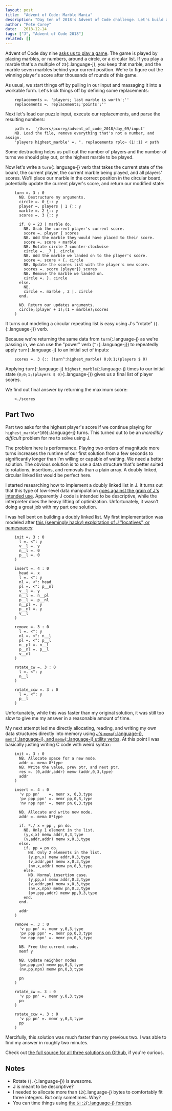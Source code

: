 ```yaml
---
layout: post
title:  "Advent of Code: Marble Mania"
description: "Day ten of 2018's Advent of Code challenge. Let's build a circular, doubly linked list using the J programming language."
author: "Pete Corey"
date:   2018-12-14
tags: ["J", "Advent of Code 2018"]
related: []
---
```


Advent of Code day nine [asks us to play a game](https://adventofcode.com/2018/day/9). The game is played by placing marbles, or numbers, around a circle, or a circular list. If you play a marble that's a multiple of `23`{:.language-j}, you keep that marble, and the marble seven marbles behind your current position. We're to figure out the winning player's score after thousands of rounds of this game.

As usual, we start things off by pulling in our input and massaging it into a workable form. Let's kick things off by defining some replacements:

<pre class='language-j'><code class='language-j'>    replacements =. 'players; last marble is worth';''
    replacements =. replacements;'points';''
</code></pre>

Next let's load our puzzle input, execute our replacements, and parse the resulting numbers:

<pre class='language-j'><code class='language-j'>    path =.  '/Users/pcorey/advent_of_code_2018/day_09/input'
    NB. Load the file, remove everything that's not a number, and assign.
    'players highest_marble' =. ". replacements rplc~ (1!:1) &lt; path
</code></pre>

Some destructing helps us pull out the number of players and the number of turns we should play out, or the highest marble to be played.

Now let's write a `turn`{:.language-j} verb that takes the current state of the board, the current player, the current marble being played, and all players' scores. We'll place our marble in the correct position in the circular board, potentially update the current player's score, and return our modified state:

<pre class='language-j'><code class='language-j'>    turn =. 3 : 0
      NB. Destructure my arguments.
      circle =. 0 {:: y
      player =. players | 1 {:: y
      marble =. 2 {:: y
      scores =. 3 {:: y

      if. 0 = 23 | marble do.
        NB. Grab the current player's current score.
        score =. player { scores
        NB. Add the marble they would have placed to their score.
        score =. score + marble
        NB. Rotate circle 7 counter-clockwise
        circle =. _7 |. circle
        NB. Add the marble we landed on to the player's score.
        score =. score + {. circle
        NB. Update the scores list with the player's new score.
        scores =. score (player}) scores
        NB. Remove the marble we landed on.
        circle =. }. circle
      else.
        NB. 
        circle =. marble , 2 |. circle
      end.

      NB. Return our updates arguments.
      circle;(player + 1);(1 + marble);scores
    )
</code></pre>

It turns out modeling a circular repeating list is easy using J's "rotate" (`|.`{:.language-j}) verb.

Because we're returning the same data from `turn`{:.language-j} as we're passing in, we can use the "power" verb (`^:`{:.language-j}) to repeatedly apply `turn`{:.language-j} to an initial set of inputs:

<pre class='language-j'><code class='language-j'>    scores =. 3 {:: (turn^:highest_marble) 0;0;1;(players $ 0)
</code></pre>

Applying `turn`{:.language-j} `highest_marble`{:.language-j} times to our initial state (`0;0;1;(players $ 0)`{:.language-j}) gives us a final list of player scores.

We find out final answer by returning the maximum score:

<pre class='language-j'><code class='language-j'>    >./scores
</code></pre>

## Part Two

Part two asks for the highest player's score if we continue playing for `highest_marble*100`{:.language-j} turns. This turned out to be an _incredibly difficult_ problem for me to solve using J.

The problem here is performance. Playing two orders of magnitude more turns increases the runtime of our first solution from a few seconds to significantly longer than I'm willing or capable of waiting. We need a better solution. The obvious solution is to use a data structure that's better suited to rotations, insertions, and removals than a plain array. A doubly linked, circular linked list would be perfect here.

I started researching how to implement a doubly linked list in J. It turns out that this type of low-level data manipulation [goes against the grain of J's intended use](https://rosettacode.org/wiki/Doubly-linked_list/Definition#J). Apparently J code is intended to be descriptive, while the interpreter does the heavy lifting of optimization. Unfortunately, it wasn't doing a great job with my part one solution.

I was hell bent on building a doubly linked list. My first implementation was modeled after [this (seemingly hacky) exploitation of J "locatives", or namespaces](https://code.jsoftware.com/wiki/Vocabulary/Locales#An_example_using_explicit_and_object_locatives):

<pre class='language-j'><code class='language-j'>    init =. 3 : 0
      l =. &lt;": y
      v__l =. y
      n__l =. 0
      p__l =. 0
    )

    insert =. 4 : 0
      head =. x
      l =. &lt;": y
      nl =. &lt;": head
      pl =. &lt;": p__nl
      v__l =. y
      n__l =. n__pl
      p__l =. p__nl
      n__pl =. y
      p__nl =. y
      v__l
    )

    remove =. 3 : 0
      l =. &lt;": y
      nl =. &lt;": n__l
      pl =. &lt;": p__l
      n__pl =. n__l
      p__nl =. p__l
      v__nl
    )

    rotate_cw =. 3 : 0
      l =. &lt;": y
      n__l
    )

    rotate_ccw =. 3 : 0
      l =. &lt;": y
      p__l
    )
</code></pre>

Unfortunately, while this was faster than my original solution, it was still too slow to give me my answer in a reasonable amount of time.

My next attempt led me directly allocating, reading, and writing my own data structures directly into memory using [J's `mema`{:.language-j}, `memr`{:.language-j}, and `memw`{:.language-j} utility verbs](https://code.jsoftware.com/wiki/Guides/DLLs/Memory_Management). At this point I was basically justing writing C code with weird syntax:

<pre class='language-j'><code class='language-j'>    init =. 3 : 0
      NB. Allocate space for a new node.
      addr =. mema 8*type
      NB. Write the value, prev ptr, and next ptr.
      res =. (0,addr,addr) memw (addr,0,3,type)
      addr
    )

    insert =. 4 : 0
      'v pp pn'    =. memr x, 0,3,type
      'pv ppp ppn' =. memr pp,0,3,type
      'nv npp npn' =. memr pn,0,3,type

      NB. Allocate and write new node.
      addr =. mema 8*type

      if. *./ x = pp , pn do.
        NB. Only 1 element in the list.
        (y,x,x) memw addr,0,3,type
        (v,addr,addr) memw x,0,3,type
      else.
        if. pp = pn do.
          NB. Only 2 elements in the list.
          (y,pn,x) memw addr,0,3,type
          (v,addr,pn) memw x,0,3,type
          (nv,x,addr) memw pn,0,3,type
        else.
          NB. Normal insertion case.
          (y,pp,x) memw addr,0,3,type
          (v,addr,pn) memw x,0,3,type
          (nv,x,npn) memw pn,0,3,type
          (pv,ppp,addr) memw pp,0,3,type
        end.
      end.

      addr
    )

    remove =. 3 : 0
      'v pp pn' =. memr y,0,3,type
      'pv ppp ppn' =. memr pp,0,3,type
      'nv npp npn' =. memr pn,0,3,type

      NB. Free the current node.
      memf y

      NB. Update neighbor nodes
      (pv,ppp,pn) memw pp,0,3,type
      (nv,pp,npn) memw pn,0,3,type

      pn
    )

    rotate_cw =. 3 : 0
      'v pp pn' =. memr y,0,3,type
      pn
    )

    rotate_ccw =. 3 : 0
      'v pp pn' =. memr y,0,3,type
      pp
    )
</code></pre>

Mercifully, this solution was much faster than my previous two. I was able to find my answer in roughly two minutes.

Check out [the full source for all three solutions on Github](https://github.com/pcorey/advent_of_code_2018/tree/master/day_09), if you're curious.

## Notes

- Rotate (`|.`{:.language-j}) is awesome.
- J is meant to be descriptive?
- I needed to allocate more than `12`{:.language-j} bytes to comfortably fit three integers.  But only sometimes. Why?
- You can time things using [the `6!:2`{:.language-j} foreign](http://www.jsoftware.com/help/learning/31.htm).
